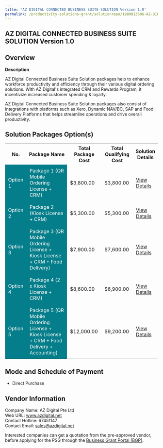 ```yaml
---
title: 'AZ DIGITAL CONNECTED BUSINESS SUITE SOLUTION Version 1.0'
permalink: /productivity-solutions-grant/solutionrepo/198901360G-AZ-DIGITAL-CONNECTED-BUSINESS-SUITE-SLN-v-10-FS
---
```


## AZ DIGITAL CONNECTED BUSINESS SUITE SOLUTION Version 1.0

## Overview

**Description**

AZ Digital Connected Business Suite Solution packages help to enhance workforce productivity and efficiency through their various digital ordering solutions.
With AZ Digital's integrated CRM and Rewards Program, it incentivize increased customer spending & loyalty.

AZ Digital Connected Business Suite Solution packages also consist of integrations with platforms such as Xero, Dynamic NAV/BC, SAP and Food Delivery Platforms that helps streamline operations and drive overall productivity.

## Solution Packages Option(s)

<table>
<tr>
<th><b>No.</b></th>
<th><b>Package Name</b></th>
<th><b>Total Package Cost</b></th>
<th><b>Total Qualifying Cost</b></th>
<th><b>Solution Details</b></th>
</tr>
<tr>
<td style='padding: 10px; background-color: #037E8A; color: #FFFFFF;'>Option 1</td>
<td style='padding: 10px; background-color: #037E8A; color: #FFFFFF;'>Package 1 (QR Mobile Ordering License + CRM)</td>
<td style='padding: 10px;'>$3,800.00</td>
<td style='padding: 10px;'>$3,800.00</td>
<td style='padding: 10px;'><a href='/images/psg/198901360G_20240035_26092024_Desensitised_Annex3_Part1.pdf' target='_blank'>View Details</a></td>
</tr>
<tr>
<td style='padding: 10px; background-color: #037E8A; color: #FFFFFF;'>Option 2</td>
<td style='padding: 10px; background-color: #037E8A; color: #FFFFFF;'>Package 2 (Kiosk License + CRM)</td>
<td style='padding: 10px;'>$5,300.00</td>
<td style='padding: 10px;'>$5,300.00</td>
<td style='padding: 10px;'><a href='/images/psg/198901360G_20240035_26092024_Desensitised_Annex3_Part2.pdf' target='_blank'>View Details</a></td>
</tr>
<tr>
<td style='padding: 10px; background-color: #037E8A; color: #FFFFFF;'>Option 3</td>
<td style='padding: 10px; background-color: #037E8A; color: #FFFFFF;'>Package 3 (QR Mobile Ordering License + Kiosk License + CRM + Food Delivery)</td>
<td style='padding: 10px;'>$7,900.00</td>
<td style='padding: 10px;'>$7,600.00</td>
<td style='padding: 10px;'><a href='/images/psg/198901360G_20240035_26092024_Desensitised_Annex3_Part3.pdf' target='_blank'>View Details</a></td>
</tr>
<tr>
<td style='padding: 10px; background-color: #037E8A; color: #FFFFFF;'>Option 4</td>
<td style='padding: 10px; background-color: #037E8A; color: #FFFFFF;'>Package 4  (2 x Kiosk License + CRM)</td>
<td style='padding: 10px;'>$8,600.00</td>
<td style='padding: 10px;'>$6,900.00</td>
<td style='padding: 10px;'><a href='/images/psg/198901360G_20240035_26092024_Desensitised_Annex3_Part4.pdf' target='_blank'>View Details</a></td>
</tr>
<tr>
<td style='padding: 10px; background-color: #037E8A; color: #FFFFFF;'>Option 5</td>
<td style='padding: 10px; background-color: #037E8A; color: #FFFFFF;'>Package 5 (QR Mobile Ordering License + Kiosk License + CRM + Food Delivery + Accounting)</td>
<td style='padding: 10px;'>$12,000.00</td>
<td style='padding: 10px;'>$9,200.00</td>
<td style='padding: 10px;'><a href='/images/psg/198901360G_20240035_26092024_Desensitised_Annex3_Part5.pdf' target='_blank'>View Details</a></td>
</tr>
</table>

## Mode and Schedule of Payment

 - Direct Purchase

## Vendor Information

 Company Name: AZ Digital Pte Ltd<br>Web URL: www.azdigital.net <br>Contact Hotline: 67451147 <br>Contact Email: sales@azdigital.net <br>

Interested companies can get a quotation from the pre-approved vendor, before applying for the PSG through the <a href='https://www.businessgrants.gov.sg/' target='_blank' rel='noopener'>Business Grant Portal (BGP)</a>.

<script src="/jquery/resize-tables.js"></script>
